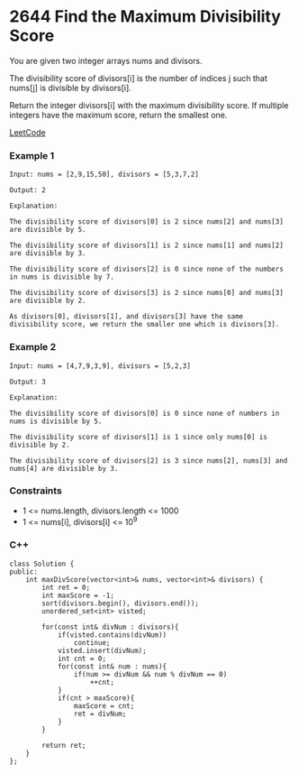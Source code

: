 # 2644 Find the Maximum Divisibility Score

You are given two integer arrays nums and divisors.

The divisibility score of divisors[i] is the number of indices j such that nums[j] is divisible by divisors[i].

Return the integer divisors[i] with the maximum divisibility score. If multiple integers have the maximum score, return the smallest one.
 

[LeetCode](https://leetcode.cn/problems/find-the-maximum-divisibility-score/)

### Example 1

```
Input: nums = [2,9,15,50], divisors = [5,3,7,2]

Output: 2

Explanation:

The divisibility score of divisors[0] is 2 since nums[2] and nums[3] are divisible by 5.

The divisibility score of divisors[1] is 2 since nums[1] and nums[2] are divisible by 3.

The divisibility score of divisors[2] is 0 since none of the numbers in nums is divisible by 7.

The divisibility score of divisors[3] is 2 since nums[0] and nums[3] are divisible by 2.

As divisors[0], divisors[1], and divisors[3] have the same divisibility score, we return the smaller one which is divisors[3].
```

### Example 2

```
Input: nums = [4,7,9,3,9], divisors = [5,2,3]

Output: 3

Explanation:

The divisibility score of divisors[0] is 0 since none of numbers in nums is divisible by 5.

The divisibility score of divisors[1] is 1 since only nums[0] is divisible by 2.

The divisibility score of divisors[2] is 3 since nums[2], nums[3] and nums[4] are divisible by 3.
```

### Constraints

* 1 <= nums.length, divisors.length <= 1000
* 1 <= nums[i], divisors[i] <= 10<sup>9</sup>


### C++ 

```
class Solution {
public:
    int maxDivScore(vector<int>& nums, vector<int>& divisors) {
        int ret = 0;
        int maxScore = -1;
        sort(divisors.begin(), divisors.end());
        unordered_set<int> visted;

        for(const int& divNum : divisors){
            if(visted.contains(divNum))
                continue;
            visted.insert(divNum);
            int cnt = 0;
            for(const int& num : nums){
                if(num >= divNum && num % divNum == 0)
                    ++cnt;
            }
            if(cnt > maxScore){
                maxScore = cnt;
                ret = divNum;
            }
        }

        return ret;        
    }
};
```